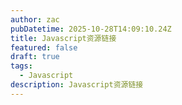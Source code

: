 ```yaml
---
author: zac
pubDatetime: 2025-10-28T14:09:10.24Z
title: Javascript资源链接
featured: false
draft: true
tags:
  - Javascript
description: Javascript资源链接
---
```

